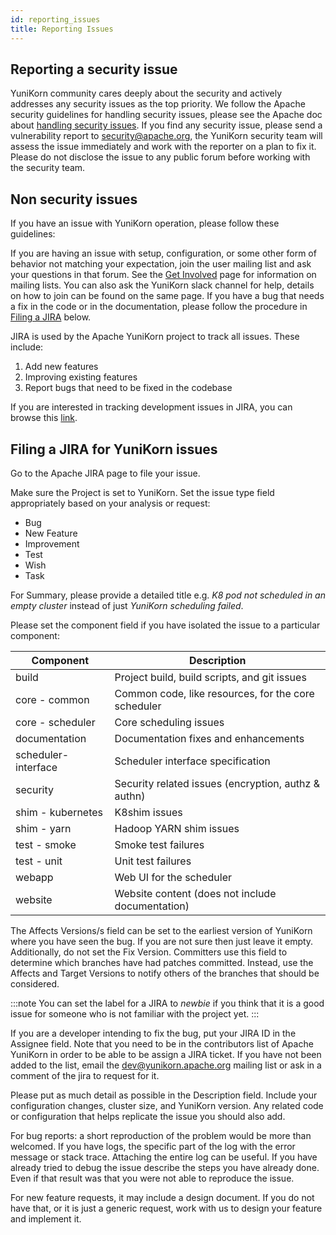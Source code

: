 ```yaml
---
id: reporting_issues
title: Reporting Issues
---
```


<!--
Licensed to the Apache Software Foundation (ASF) under one
or more contributor license agreements.  See the NOTICE file
distributed with this work for additional information
regarding copyright ownership.  The ASF licenses this file
to you under the Apache License, Version 2.0 (the
"License"); you may not use this file except in compliance
with the License.  You may obtain a copy of the License at

  http://www.apache.org/licenses/LICENSE-2.0

Unless required by applicable law or agreed to in writing,
software distributed under the License is distributed on an
"AS IS" BASIS, WITHOUT WARRANTIES OR CONDITIONS OF ANY
KIND, either express or implied.  See the License for the
specific language governing permissions and limitations
under the License.
-->

## Reporting a security issue
YuniKorn community cares deeply about the security and actively addresses any security issues as
the top priority. We follow the Apache security guidelines for handling security issues, please see the Apache doc
about [handling security issues](https://www.apache.org/security/). If you find any security issue,
please send a vulnerability report to [security@apache.org](mailto:security@apache.org), the YuniKorn security team will assess the issue
immediately and work with the reporter on a plan to fix it. 
Please do not disclose the issue to any public forum before working with the security team.

## Non security issues
If you have an issue with YuniKorn operation, please follow these guidelines:

If you are having an issue with setup, configuration, or some other form of behavior not matching your expectation, join the user mailing list and ask your questions in that forum.
See the [Get Involved](community/get_involved#communication-channels) page for information on mailing lists.
You can also ask the YuniKorn slack channel for help, details on how to join can be found on the same page.
If you have a bug that needs a fix in the code or in the documentation, please follow the procedure in [Filing a JIRA](#filing-a-jira-for-yunikorn-issues) below.

JIRA is used by the Apache YuniKorn project to track all issues.
These include:
1. Add new features
1. Improving existing features
1. Report bugs that need to be fixed in the codebase

If you are interested in tracking development issues in JIRA, you can browse this [link](https://issues.apache.org/jira/projects/YUNIKORN).

## Filing a JIRA for YuniKorn issues
Go to the Apache JIRA page to file your issue.

Make sure the Project is set to YuniKorn. Set the issue type field appropriately based on your analysis or request:
* Bug
* New Feature
* Improvement
* Test
* Wish
* Task

For Summary, please provide a detailed title e.g. _K8 pod not scheduled in an empty cluster_ instead of just _YuniKorn scheduling failed_.

Please set the component field if you have isolated the issue to a particular component:

| Component           | Description                                         |
|---------------------|-----------------------------------------------------|
| build               | Project build, build scripts, and git issues        |
| core - common       | Common code, like resources, for the core scheduler |
| core - scheduler    | Core scheduling issues                              |
| documentation       | Documentation fixes and enhancements                |
| scheduler-interface | Scheduler interface specification                   |
| security            | Security related issues (encryption, authz & authn) |
| shim - kubernetes   | K8shim issues                                       |
| shim - yarn         | Hadoop YARN shim issues                             |
| test - smoke        | Smoke test failures                                 |
| test - unit         | Unit test failures                                  |
| webapp              | Web UI for the scheduler                            |
| website             | Website content (does not include documentation)    |

The Affects Versions/s field can be set to the earliest version of YuniKorn where you have seen the bug.
If you are not sure then just leave it empty.
Additionally, do not set the Fix Version. Committers use this field to determine which branches have had patches committed.
Instead, use the Affects and Target Versions to notify others of the branches that should be considered.

:::note
You can set the label for a JIRA to *newbie* if you think that it is a good issue for someone who is not familiar with the project yet.
:::

If you are a developer intending to fix the bug, put your JIRA ID in the Assignee field.
Note that you need to be in the contributors list of Apache YuniKorn in order to be able to be assign a JIRA ticket.
If you have not been added to the list, email the [dev@yunikorn.apache.org](mailto:dev@yunikorn.apache.org) mailing list or ask in a comment of the jira to request for it.

Please put as much detail as possible in the Description field.
Include your configuration changes, cluster size, and YuniKorn version.
Any related code or configuration that helps replicate the issue you should also add.

For bug reports: a short reproduction of the problem would be more than welcomed.
If you have logs, the specific part of the log with the error message or stack trace.
Attaching the entire log can be useful.
If you have already tried to debug the issue describe the steps you have already done.
Even if that result was that you were not able to reproduce the issue.

For new feature requests, it may include a design document.
If you do not have that, or it is just a generic request, work with us to design your feature and implement it.
